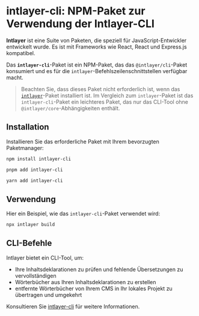 # intlayer-cli: NPM-Paket zur Verwendung der Intlayer-CLI

**Intlayer** ist eine Suite von Paketen, die speziell für JavaScript-Entwickler entwickelt wurde. Es ist mit Frameworks wie React, React und Express.js kompatibel.

Das **`intlayer-cli`**-Paket ist ein NPM-Paket, das das `@intlayer/cli`-Paket konsumiert und es für die `intlayer`-Befehlszeilenschnittstellen verfügbar macht.

> Beachten Sie, dass dieses Paket nicht erforderlich ist, wenn das [`intlayer`](https://github.com/aymericzip/intlayer/tree/main/docs/de/packages/intlayer/index.md)-Paket installiert ist. Im Vergleich zum `intlayer`-Paket ist das `intlayer-cli`-Paket ein leichteres Paket, das nur das CLI-Tool ohne `@intlayer/core`-Abhängigkeiten enthält.

## Installation

Installieren Sie das erforderliche Paket mit Ihrem bevorzugten Paketmanager:

```bash packageManager="npm"
npm install intlayer-cli
```

```bash packageManager="pnpm"
pnpm add intlayer-cli
```

```bash packageManager="yarn"
yarn add intlayer-cli
```

## Verwendung

Hier ein Beispiel, wie das `intlayer-cli`-Paket verwendet wird:

```bash
npx intlayer build
```

## CLI-Befehle

Intlayer bietet ein CLI-Tool, um:

- Ihre Inhaltsdeklarationen zu prüfen und fehlende Übersetzungen zu vervollständigen
- Wörterbücher aus Ihren Inhaltsdeklarationen zu erstellen
- entfernte Wörterbücher von Ihrem CMS in Ihr lokales Projekt zu übertragen und umgekehrt

Konsultieren Sie [intlayer-cli](https://github.com/aymericzip/intlayer/blob/main/docs/de/intlayer_cli.md) für weitere Informationen.
